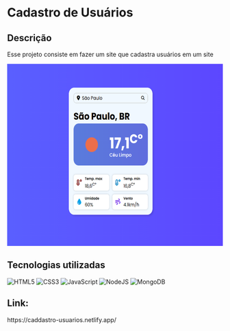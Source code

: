 <h1>Cadastro de Usuários</h1>

<h2>Descrição</h2>

<p>Esse projeto consiste em fazer um site que cadastra usuários em um site</p>

<p align="center">
  <a href="https://caddastro-usuarios.netlify.app/">
    <img height="425" width="625" src="https://github.com/FelipeCostaq/WeatherForecast/blob/main/weatherForecastImage.png" alt="Imagem do Site Cadastro de Usuários">
  </a>
</p>
<h2>Tecnologias utilizadas</h2>

![HTML5](https://img.shields.io/badge/css3-%231572B6.svg?style=for-the-badge&logo=css3&logoColor=white)
![CSS3](https://img.shields.io/badge/css3-%231572B6.svg?style=for-the-badge&logo=css3&logoColor=white)
![JavaScript](https://img.shields.io/badge/javascript-%23323330.svg?style=for-the-badge&logo=javascript&logoColor=%23F7DF1E)
![NodeJS](https://img.shields.io/badge/node.js-6DA55F?style=for-the-badge&logo=node.js&logoColor=white)
![MongoDB](https://img.shields.io/badge/MongoDB-%234ea94b.svg?style=for-the-badge&logo=mongodb&logoColor=white)

<h2>Link: </h2>
<p>https://caddastro-usuarios.netlify.app/</p>
